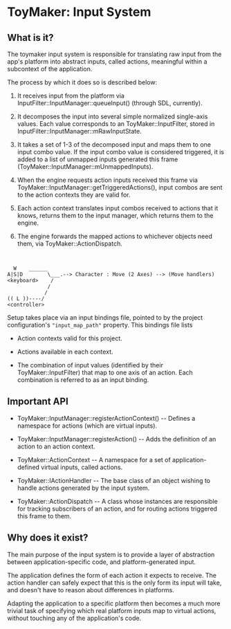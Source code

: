 # ToyMaker: Input System

## What is it?

The toymaker input system is responsible for translating raw input from the app's platform into abstract inputs, called actions, meaningful within a subcontext of the application.

The process by which it does so is described below:

1. It receives input from the platform via InputFilter::InputManager::queueInput() (through SDL, currently).

2. It decomposes the input into several simple normalized single-axis values.  Each value corresponds to an ToyMaker::InputFilter, stored in InputFilter::InputManager::mRawInputState.

3. It takes a set of 1-3 of the decomposed input and maps them to one input combo value.  If the input combo value is considered triggered, it is added to a list of unmapped inputs generated this frame (ToyMaker::InputManager::mUnmappedInputs).

4. When the engine requests action inputs received this frame via ToyMaker::InputManager::getTriggeredActions(), input combos are sent to the action contexts they are valid for.

5. Each action context translates input combos received to actions that it knows, returns them to the input manager, which returns them to the engine.

6. The engine forwards the mapped actions to whichever objects need them, via ToyMaker::ActionDispatch.

```


  W    ______
A|S|D        \___.--> Character : Move (2 Axes) --> (Move handlers)
<keyboard>    /
             /
            /
(( L ))----/
<controller>

```

Setup takes place via an input bindings file, pointed to by the project configuration's `"input_map_path"` property.  This bindings file lists

- Action contexts valid for this project.

- Actions available in each context.

- The combination of input values (identified by their ToyMaker::InputFilter) that map to one axis of an action.  Each combination is referred to as an input binding.

## Important API

- ToyMaker::InputManager::registerActionContext() -- Defines a namespace for actions (which are virtual inputs).

- ToyMaker::InputManager::registerAction() -- Adds the definition of an action to an action context.

- ToyMaker::ActionContext -- A namespace for a set of application-defined virtual inputs, called actions.

- ToyMaker::IActionHandler -- The base class of an object wishing to handle actions generated by the input system.

- ToyMaker::ActionDispatch -- A class whose instances are responsible for tracking subscribers of an action, and for routing actions triggered this frame to them.

## Why does it exist?

The main purpose of the input system is to provide a layer of abstraction between application-specific code, and platform-generated input.

The application defines the form of each action it expects to receive.  The action handler can safely expect that this is the only form its input will take, and doesn't have to reason about differences in platforms.

Adapting the application to a specific platform then becomes a much more trivial task of specifying which real platform inputs map to virtual actions, without touching any of the application's code.
